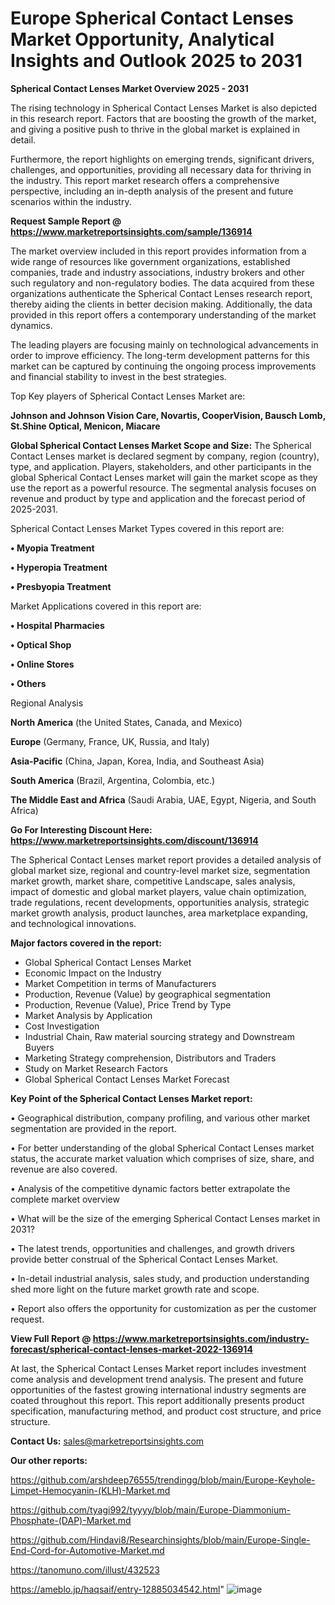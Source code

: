 # Europe Spherical Contact Lenses Market Opportunity, Analytical Insights and Outlook 2025 to 2031

<Strong> Spherical Contact Lenses Market Overview 2025 - 2031</strong>

The rising technology in Spherical Contact Lenses Market is also depicted in this research report. Factors that are boosting the growth of the market, and giving a positive push to thrive in the global market is explained in detail.

Furthermore, the report highlights on emerging trends, significant drivers, challenges, and opportunities, providing all necessary data for thriving in the industry. This report market research offers a comprehensive perspective, including an in-depth analysis of the present and future scenarios within the industry.

<strong>Request Sample Report @ <a href=https://www.marketreportsinsights.com/sample/136914>https://www.marketreportsinsights.com/sample/136914</a></strong>

The market overview included in this report provides information from a wide range of resources like government organizations, established companies, trade and industry associations, industry brokers and other such regulatory and non-regulatory bodies. The data acquired from these organizations authenticate the Spherical Contact Lenses research report, thereby aiding the clients in better decision making. Additionally, the data provided in this report offers a contemporary understanding of the market dynamics.

The leading players are focusing mainly on technological advancements in order to improve efficiency. The long-term development patterns for this market can be captured by continuing the ongoing process improvements and financial stability to invest in the best strategies.

Top Key players of Spherical Contact Lenses Market are:

<strong>Johnson and Johnson Vision Care, Novartis, CooperVision, Bausch  Lomb, St.Shine Optical, Menicon, Miacare</strong>

<strong><b>Global Spherical Contact Lenses Market Scope and Size:</b></strong>
The Spherical Contact Lenses market is declared segment by company, region (country), type, and application. Players, stakeholders, and other participants in the global Spherical Contact Lenses market will gain the market scope as they use the report as a powerful resource. The segmental analysis focuses on revenue and product by type and application and the forecast period of 2025-2031.

Spherical Contact Lenses Market Types covered in this report are:

<strong>• Myopia Treatment

• Hyperopia Treatment

• Presbyopia Treatment</strong>

Market Applications covered in this report are:

<strong>• Hospital Pharmacies

• Optical Shop

• Online Stores

• Others</strong> 

Regional Analysis

<strong>North America</strong> (the United States, Canada, and Mexico)

<strong>Europe</strong> (Germany, France, UK, Russia, and Italy)

<strong>Asia-Pacific</strong> (China, Japan, Korea, India, and Southeast Asia)

<strong>South America</strong> (Brazil, Argentina, Colombia, etc.)

<strong>The Middle East and Africa</strong> (Saudi Arabia, UAE, Egypt, Nigeria, and South Africa)

<strong>Go For Interesting Discount Here: <a href=https://www.marketreportsinsights.com/discount/136914>https://www.marketreportsinsights.com/discount/136914</a></strong>

The Spherical Contact Lenses market report provides a detailed analysis of global market size, regional and country-level market size, segmentation market growth, market share, competitive Landscape, sales analysis, impact of domestic and global market players, value chain optimization, trade regulations, recent developments, opportunities analysis, strategic market growth analysis, product launches, area marketplace expanding, and technological innovations.

<strong><b>Major factors covered in the report:</b></strong>
<ul>
  <li>Global Spherical Contact Lenses Market </li>
  <li>Economic Impact on the Industry</li>
  <li>Market Competition in terms of Manufacturers</li>
  <li>Production, Revenue (Value) by geographical segmentation</li>
  <li>Production, Revenue (Value), Price Trend by Type</li>
  <li>Market Analysis by Application</li>
  <li>Cost Investigation</li>
  <li>Industrial Chain, Raw material sourcing strategy and Downstream Buyers</li>
  <li>Marketing Strategy comprehension, Distributors and Traders</li>
  <li>Study on Market Research Factors</li>
  <li>Global Spherical Contact Lenses Market Forecast</li>
</ul>

<strong><b>Key Point of the Spherical Contact Lenses Market report:</b></strong>

• Geographical distribution, company profiling, and various other market segmentation are provided in the report.

• For better understanding of the global Spherical Contact Lenses market status, the accurate market valuation which comprises of size, share, and revenue are also covered.

• Analysis of the competitive dynamic factors better extrapolate the complete market overview

• What will be the size of the emerging Spherical Contact Lenses market in 2031?

• The latest trends, opportunities and challenges, and growth drivers provide better construal of the Spherical Contact Lenses Market.

• In-detail industrial analysis, sales study, and production understanding shed more light on the future market growth rate and scope.

• Report also offers the opportunity for customization as per the customer request.

<strong><b>View Full Report @ <a href=https://www.marketreportsinsights.com/industry-forecast/spherical-contact-lenses-market-2022-136914>https://www.marketreportsinsights.com/industry-forecast/spherical-contact-lenses-market-2022-136914</a></b></strong>


At last, the Spherical Contact Lenses Market report includes investment come analysis and development trend analysis. The present and future opportunities of the fastest growing international industry segments are coated throughout this report. This report additionally presents product specification, manufacturing method, and product cost structure, and price structure.

<strong>Contact Us:</strong>
sales@marketreportsinsights.com

<strong>Our other reports:</strong>

<a href=https://github.com/arshdeep76555/trendingg/blob/main/Europe-Keyhole-Limpet-Hemocyanin-(KLH)-Market.md>https://github.com/arshdeep76555/trendingg/blob/main/Europe-Keyhole-Limpet-Hemocyanin-(KLH)-Market.md</a>

<a href=https://github.com/tyagi992/tyyyy/blob/main/Europe-Diammonium-Phosphate-(DAP)-Market.md>https://github.com/tyagi992/tyyyy/blob/main/Europe-Diammonium-Phosphate-(DAP)-Market.md</a>

<a href=https://github.com/Hindavi8/Researchinsights/blob/main/Europe-Single-End-Cord-for-Automotive-Market.md>https://github.com/Hindavi8/Researchinsights/blob/main/Europe-Single-End-Cord-for-Automotive-Market.md</a>

<a href=https://tanomuno.com/illust/432523>https://tanomuno.com/illust/432523</a>

<a href=https://ameblo.jp/haqsaif/entry-12885034542.html>https://ameblo.jp/haqsaif/entry-12885034542.html</a>"
![image](https://github.com/user-attachments/assets/53cf2e84-66a1-4c24-93ba-ae740c7a1bf8)
